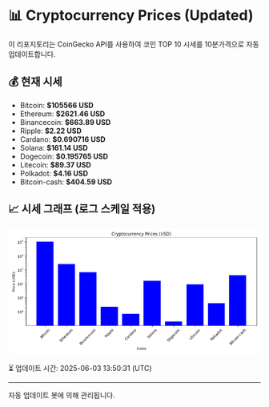 
# 📊 Cryptocurrency Prices (Updated)

이 리포지토리는 CoinGecko API를 사용하여 코인 TOP 10 시세를 10분가격으로 자동 업데이트합니다.

## 💰 현재 시세
- Bitcoin: **$105566 USD**
- Ethereum: **$2621.46 USD**
- Binancecoin: **$663.89 USD**
- Ripple: **$2.22 USD**
- Cardano: **$0.690716 USD**
- Solana: **$161.14 USD**
- Dogecoin: **$0.195765 USD**
- Litecoin: **$89.37 USD**
- Polkadot: **$4.16 USD**
- Bitcoin-cash: **$404.59 USD**

## 📈 시세 그래프 (로그 스케일 적용)
![Crypto Prices](crypto_prices.png)

⏳ 업데이트 시간: 2025-06-03 13:50:31 (UTC)

---
자동 업데이트 봇에 의해 관리됩니다.
